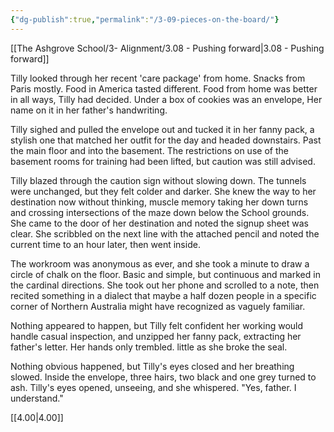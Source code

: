 ```yaml
---
{"dg-publish":true,"permalink":"/3-09-pieces-on-the-board/"}
---
```


[[The Ashgrove School/3- Alignment/3.08 - Pushing forward\|3.08 - Pushing forward]]

Tilly looked through her recent 'care package' from home. Snacks from Paris mostly. Food in America tasted different. Food from home was better in all ways, Tilly had decided. Under a box of cookies was an envelope, Her name on it in her father's handwriting. 

Tilly sighed and pulled the envelope out and tucked it in her fanny pack, a stylish one that matched her outfit for the day and headed downstairs. Past the main floor and into the basement. The restrictions on use of the basement rooms for training had been lifted, but caution was still advised. 

Tilly blazed through the caution sign without slowing down. The tunnels were unchanged, but they felt colder and darker. She knew the way to her destination now without thinking, muscle memory taking her down turns and crossing intersections of the maze down below the School grounds. She came to the door of her destination and noted the signup sheet was clear. She scribbled on the next line with the attached pencil and noted the current time to an hour later, then went inside.

The workroom was anonymous as ever, and she took a minute to draw a circle of chalk on the floor. Basic and simple, but continuous and marked in the cardinal directions. She took out her phone and scrolled to a note, then recited something in a dialect that maybe a half dozen people in a specific corner of Northern Australia might have recognized as vaguely familiar. 

Nothing appeared to happen, but Tilly felt confident her working would handle casual inspection, and unzipped her fanny pack, extracting her father's letter. Her hands only trembled. little as she broke the seal. 

Nothing obvious happened, but Tilly's eyes closed and her breathing slowed. Inside the envelope, three hairs, two black and one grey turned to ash. Tilly's eyes opened, unseeing, and she whispered. "Yes, father. I understand."

[[4.00\|4.00]]
